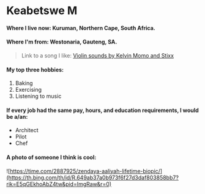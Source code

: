 # Keabetswe M

#### Where I live now: Kuruman, Northern Cape, South Africa.
#### Where I'm from: Westonaria, Gauteng, SA.

> Link to a song I like: [Violin sounds by Kelvin Momo and Stixx](https://youtu.be/pg7Ui-tKw-s)

#### My top three hobbies: 

1. Baking
2. Exercising
3. Listening to music

#### If every job had the same pay, hours, and education requirements, I would be a/an:

- Architect
- Pilot
- Chef

#### A photo of someone I think is cool:

![https://time.com/2887925/zendaya-aaliyah-lifetime-biopic/](https://th.bing.com/th/id/R.649ab37a0b973f6f27d3daf803858bb7?rik=E5qGEkhoAbZ4tw&pid=ImgRaw&r=0)
